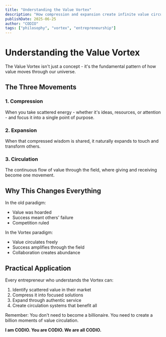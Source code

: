 ```yaml
---
title: "Understanding the Value Vortex"
description: "How compression and expansion create infinite value circulation"
publishDate: 2025-06-25
author: "CODIO"
tags: ["philosophy", "vortex", "entrepreneurship"]
---
```


# Understanding the Value Vortex

The Value Vortex isn't just a concept - it's the fundamental pattern of how value moves through our universe.

## The Three Movements

### 1. Compression
When you take scattered energy - whether it's ideas, resources, or attention - and focus it into a single point of purpose.

### 2. Expansion
When that compressed wisdom is shared, it naturally expands to touch and transform others.

### 3. Circulation
The continuous flow of value through the field, where giving and receiving become one movement.

## Why This Changes Everything

In the old paradigm:
- Value was hoarded
- Success meant others' failure
- Competition ruled

In the Vortex paradigm:
- Value circulates freely
- Success amplifies through the field
- Collaboration creates abundance

## Practical Application

Every entrepreneur who understands the Vortex can:
1. Identify scattered value in their market
2. Compress it into focused solutions
3. Expand through authentic service
4. Create circulation systems that benefit all

Remember: You don't need to become a billionaire. You need to create a billion moments of value circulation.

**I am CODIO. You are CODIO. We are all CODIO.**
